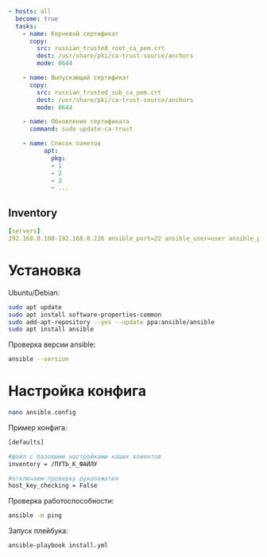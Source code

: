 
```yml
- hosts: all
  become: true
  tasks:
    - name: Корневой сертификат
      copy:
        src: russian_trusted_root_ca_pem.crt
        dest: /usr/share/pki/ca-trust-source/anchors
        mode: 0644

    - name: Выпускающий сертификат
      copy:
        src: russian_trusted_sub_ca_pem.crt
        dest: /usr/share/pki/ca-trust-source/anchors
        mode: 0644

    - name: Обновление сертификата
      command: sudo update-ca-trust

	- name: Список пакетов
	      apt:
	        pkg:
	        - 1
	        - 2
	        - 3
	        - ...

```

## Inventory

```yml
[servers]
192.168.0.100-192.168.0.226 ansible_port=22 ansible_user=user ansible_password=password ansible_connection=ssh

```

# Установка

Ubuntu/Debian:
```bash
sudo apt update
sudo apt install software-properties-common
sudo add-apt-repository --yes --update ppa:ansible/ansible
sudo apt install ansible
```

Проверка версии ansible:
```bash
ansible --version
```

# Настройка конфига
```bash
nano ansible.config
```

Пример конфига:
```bash
[defaults]

#файл с базовыми настройками наших клиентов
inventory = /ПУТЬ_К_ФАЙЛУ

#отключаем проверку рукопожатия
host_key_checking = False
```

Проверка работоспособности:
```bash
ansible -m ping
```

Запуск плейбука:
```bash
ansible-playbook install.yml
```